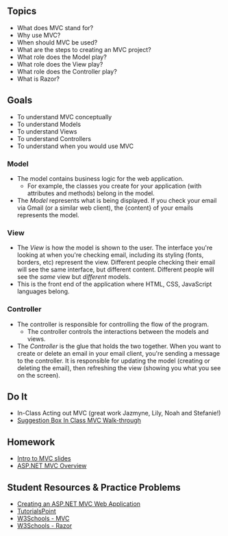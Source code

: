 ## Topics
- What does MVC stand for?
- Why use MVC?
- When should MVC be used?
- What are the steps to creating an MVC project?
- What role does the Model play?
- What role does the View play?
- What role does the Controller play?
- What is Razor?

## Goals
 - To understand MVC conceptually
 - To understand Models
 - To understand Views
 - To understand Controllers
 - To understand when you would use MVC

### Model
- The model contains business logic for the web application. 
  - For example, the classes you create for your application (with attributes and methods) belong in the model.
- The *Model* represents what is being displayed. If you check your email via Gmail (or a similar web client), the {content} of your emails represents the model.

### View
- The *View* is how the model is shown to the user. The interface you're looking at when you're checking email, including its styling (fonts, borders, etc) represent the view. Different people checking their email will see the same interface, but different content. Different people will see the *same* view but *different* models.
- This is the front end of the application where HTML, CSS, JavaScript languages belong.

### Controller
- The controller is responsible for controlling the flow of the program.
  - The controller controls the interactions between the models and views.
- The *Controller* is the glue that holds the two together. When you want to create or delete an email in your email client, you're sending a message to the controller. It is responsible for updating the model (creating or deleting the email), then refreshing the view (showing you what you see on the screen).

## Do It
- In-Class Acting out MVC (great work Jazmyne, Lily, Noah and Stefanie!)
- [Suggestion Box In Class MVC Walk-through](https://docs.google.com/presentation/d/1FX787R7R9UrSFlbf6RnrRObsaqW_5yXV1TiFsycxEWY/edit#slide=id.g1101e320aa_0_50)

## Homework
 - [Intro to MVC slides](https://docs.google.com/presentation/d/1auRjNmq9hj55lcbaLr60XE6ZQWifo5Bzqxw3W-svf78/edit#slide=id.ge5f2dd5dc_0_328)
 - [ASP.NET MVC Overview](https://msdn.microsoft.com/en-us/library/dd381412(v=vs.108).aspx)
 

## Student Resources & Practice Problems
- [Creating an ASP.NET MVC Web Application](https://docs.google.com/presentation/d/1yqn9NZOcxetfKugCa_jkCg2vbTnDQMY14IVDMBR9mqA/edit?usp=sharing)
- [TutorialsPoint](https://www.tutorialspoint.com/asp.net_mvc/index.htm)
- [W3Schools - MVC](http://www-db.deis.unibo.it/courses/TW/DOCS/w3schools/aspnet/mvc_intro.asp.html)
- [W3Schools - Razor](http://www-db.deis.unibo.it/courses/TW/DOCS/w3schools/aspnet/razor_intro.asp.html)
